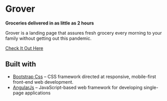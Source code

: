 # Grover

**Groceries delivered in as little as 2 hours**

Grover is a landing page that assures fresh grocery every morning to your family without getting out this pandemic.

[Check It Out Here](https://wedance.vip/get-involved)

## Built with

- [Bootstrap Css](https://getbootstrap.com/) – CSS framework directed at responsive, mobile-first front-end web development.
- [AngularJs](https://angularjs.org/) – JavaScript-based web framework for developing single-page applications